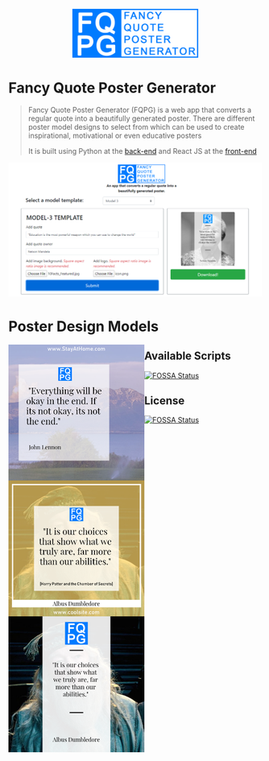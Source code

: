 <p align="center">
  <a href="https://github.com/amajai/fancy-quote-poster-generator">
    <img width="250px" src="https://github.com/amajai/fancy-quote-poster-generator/blob/master/frontend/src/fancy-quote-poster-app/src/images/logo.png?raw=true" alt="fancy-quote-poster-generator logo">
  </a>
</p>

# Fancy Quote Poster Generator

> Fancy Quote Poster Generator (FQPG) is a web app that converts a regular quote into a 
> beautifully generated poster. There are different poster model designs to select 
> from which can be used to create inspirational, motivational or even educative posters
>
> It is built using Python at the [back-end](https://github.com/amajai/fancy-quote-poster-generator/tree/master/backend/src) and React JS at the [front-end](https://github.com/amajai/fancy-quote-poster-generator/tree/master/frontend/src/fancy-quote-poster-app)

<p align="center">
  <a href="https://github.com/amajai/fancy-quote-poster-generator">
    <img width="900px" src="https://github.com/amajai/fancy-quote-poster-generator/blob/master/samples/screenshot1.png?raw=true" alt="app screenshot">
  </a>
</p>

# Poster Design Models
<img align="left" src="https://github.com/amajai/fancy-quote-poster-generator/blob/master/samples/sample-model-1.png?raw=true" width="270px"><img align="left" src="https://github.com/amajai/fancy-quote-poster-generator/blob/master/samples/sample-model-2.png?raw=true" width="270px"><img align="left" src="https://github.com/amajai/fancy-quote-poster-generator/blob/master/samples/sample-model-3.png?raw=true" width="270px">


## Available Scripts
[![FOSSA Status](https://app.fossa.io/api/projects/git%2Bgithub.com%2Famajai%2Ffancy-quote-poster-generator.svg?type=shield)](https://app.fossa.io/projects/git%2Bgithub.com%2Famajai%2Ffancy-quote-poster-generator?ref=badge_shield)



## License
[![FOSSA Status](https://app.fossa.io/api/projects/git%2Bgithub.com%2Famajai%2Ffancy-quote-poster-generator.svg?type=large)](https://app.fossa.io/projects/git%2Bgithub.com%2Famajai%2Ffancy-quote-poster-generator?ref=badge_large)
